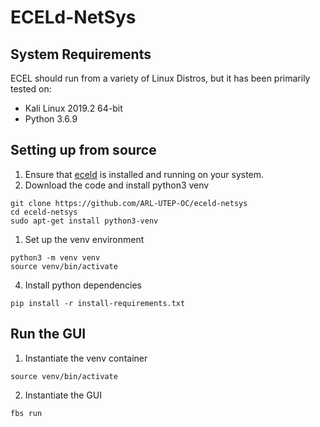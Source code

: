 # ECELd-NetSys

## System Requirements
ECEL should run from a variety of Linux Distros, but it has been primarily tested on:
* Kali Linux 2019.2 64-bit
* Python 3.6.9

## Setting up from source

1. Ensure that [eceld](https://github.com/ARL-UTEP-OC/eceld) is installed and running on your system.
2. Download the code and install python3 venv
```
git clone https://github.com/ARL-UTEP-OC/eceld-netsys
cd eceld-netsys
sudo apt-get install python3-venv
```
1. Set up the venv environment
```
python3 -m venv venv
source venv/bin/activate
```
4. Install python dependencies
```
pip install -r install-requirements.txt
```

## Run the GUI
1. Instantiate the venv container
```
source venv/bin/activate
```
2. Instantiate the GUI
```
fbs run
```
